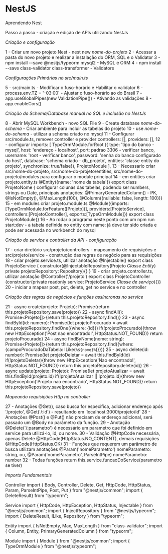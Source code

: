 # NestJS
Aprendendo Nest

<p>
Passo a passo - criação e edição de APIs utilizando NestJs

*Criação e configuração*

1 - Criar um novo projeto Nest - nest new *nome-do-projeto*
2 - Acessar a pasta do novo projeto e realizar a instalação do ORM, SQL e o Validator
3 - npm install --save @nestjs/typeorm mysql2 - MySQL e ORM
4 - npm install --save class-validator class-transformer - Validators

*Configurações Primárias no src/main.ts*

5 - src/main.ts - Modificar o fuso-horário e Habilitar o validator
6 - process.env.TZ = '-03:00' - Ajustar o fuso-horário ao do Brasil
7 - app.useGlobalPipes(new ValidationPipe()) - Ativando as validações
8 - app.enableCors()

*Criação do Schema/Database manual no SQL e inclusão no NestJs*

8 - Abrir MySQL Workbench - novo SQL File
9 - Create database *nome-do-schema* - Criar ambiente para incluir as tabelas do projeto
10 - use *nome-do-schema* - utilizar a schema criado no mysql
11 - Configurar src/module.ts, remover controller e provider controllers: [], providers: [],
12 - configurar imports: [ TypeOrmModule.forRoot ({ type: 'tipo do banco - mysql', host: 'endereço - localhost', port: padrao 3306 - verificar banco, username: 'root - verificar banco', password: 'senha do banco configurado do host', database: 'schema criado - db_projeto', entities: 'classe entity do projeto', synchronize: true/false}), ProjetoModule ],
13 - Necessario criar src/nome-do-projeto, src/nome-do-projeto/entities, src/nome-do-projeto/modules para configurar o module principal
14 - em entities criar projeto.entity.ts @Entity({name: 'nome da tabela'}) export class ProjetoNome { configurar colunas das tabelas, podendo ser numbers, strings ou Date, principais anotações: @PrimaryGeneratedColumn() - PK, @IsNotEmpty(), @MaxLength(100), @Column({nullable: false, length: 100})}
15 - em modules criar projeto.module.ts @Module({imports:[TypeOrmModule.forFeature([Projeto])], providers:[ProjetoService], controllers:[ProjetoController], exports:[TypeOrmModule]}) export class ProjetoModule{}
16 - Ao rodar o programa neste ponto com um npm run start:dev - a tabela definida no entity com name: já deve ter sido criada e pode ser acessada no workbench do mysql

*Criação do service e controller da API - configuração*

17 - criar diretório src/projeto/controllers - mapeamento de requisições e src/projeto/service - construção das regras de negócio para as requisições
18 - criar projeto.service.ts, utilizar anotação @Injectable() export class ProjetoService { construtor(@InjectableRepository(Projeto *Classe Entity*) private projetoRepository: Repository<Projeto>){} }
19 - criar projeto.controller.ts, utilizar anotação @Controller('/projeto') export class ProjetoController {constructor(private readonly service: ProjetoService *Classe de serviço*){}}
20 - iniciar a mapear post, put, delete, get no service e no controller

*Criação das regras de negócios e funções assíncronas no service*

21 - async create(projeto: Projeto): Promise<Projeto>{return this.projetoRepository.save(projeto)}
22 - async findAll(): Promise<Projeto[]>{return this.projetoRepository.find()}
23 - async findById(id: numero): Promise<Projeto>{let projetoProcurado = await this.projetoRepository.findOne({where: {id}}) if(!projetoProcurado){throw new HttpException('Post nao encontrado!', HttpStatus.NOT_FOUND)} return projetoProcurado}
24 - async findByNome(nome: string): Promise<Projeto[]>{return this.projetoRepository.find({where:{campoProcuradoDaTabela: ILike(`%${nome}%`)}})}
25 - async delete(id: number): Promise<DeleteResult>{let projetoDeletar = await this.findById(id) if(!projetoDeletar){throw new HttpException('Nao encontrado!', HttpStatus.NOT_FOUND)} return this.projetoRepository.delete(id)}
26 - async update(projeto: Projeto): Promise<Projeto>{let projetoAtualizar = await this.findById(projeto.id) if(!projetoAtualizar || !projeto.id){throw new HttpException('Projeto nao encontrado', HttpStatus.NOT_FOUND)} return this.projetoRepository.save(projeto)}

*Mapeando requisições Http no controller*

27 - Anotações @Get(), caso busca for especifica, adicionar endereço após '/projeto', @Get('/:id') - resultando em 'localhost:3000/projeto/id'
28 - Anotações @Post() e @Put() não precisam de endereço adicional, será passado um @Body no parâmetro da função.
29 - Anotação @Delete('/:parametro') é necessário um parametro que foi definido em service para utilizá-lo, id, ou nome.
30 - Validação @HttpCode necessária, apenas Delete @HttpCode(HttpStatus.NO_CONTENT), demais requisições @HttpCode(HttpStatus.OK)
31 - Funções que requerem um parâmetro de busca utilizam anotações @Param('nomeParametro') nomeParametro: string, ou, @Param('nomeParametro', ParseIntPipe) nomeParametro: number
32 - Todas funções return this.service.funcaoDoService(parametro se tiver)

*Imports Fundamentais*

Controller
import { Body, Controller, Delete, Get, HttpCode, HttpStatus, Param, ParseIntPipe, Post, Put } from "@nestjs/common";
import { DeleteResult} from "typeorm";

Service
import { HttpCode, HttpException, HttpStatus, Injectable } from "@nestjs/common";
import { InjectRepository } from "@nestjs/typeorm";
import { DeleteResult, ILike, Repository } from "typeorm";

Entity
import { IsNotEmpty, Max, MaxLength } from "class-validator";
import { Column, Entity, PrimaryGeneratedColumn } from "typeorm";

Module
import { Module } from "@nestjs/common";
import { TypeOrmModule } from "@nestjs/typeorm";
</p>
